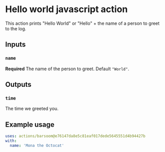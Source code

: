 # Hello world javascript action

This action prints "Hello World" or "Hello" + the name of a person to greet to the log.

## Inputs

### `name`

**Required** The name of the person to greet. Default `"World"`.

## Outputs

### `time`

The time we greeted you.

## Example usage

```yaml
uses: actions/barsoom@e76147da8e5c81eaf017dede5645551d4b94427b
with:
  name: 'Mona the Octocat'
```

